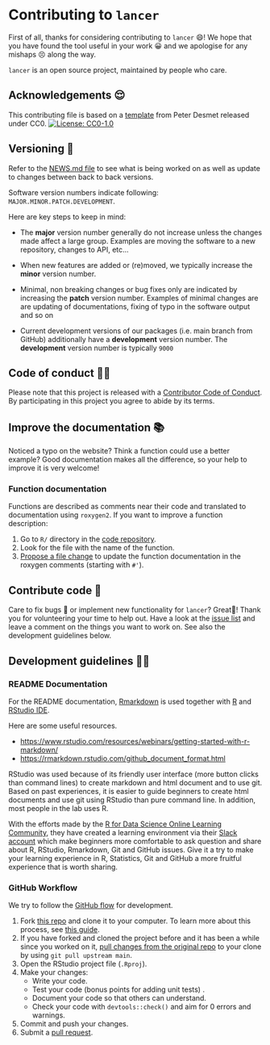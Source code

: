 # Contributing to `lancer`

First of all, thanks for considering contributing to `lancer` 😄! We hope that you have found the tool useful in your work 😀 and we apologise for any mishaps 😣 along the way.

`lancer` is an open source project, maintained by people who care.

## Acknowledgements 😌

This contributing file is based on a [template](https://gist.github.com/peterdesmet/e90a1b0dc17af6c12daf6e8b2f044e7c) from Peter Desmet released under CC0. [![License: CC0-1.0](https://licensebuttons.net/l/zero/1.0/80x15.png)](http://creativecommons.org/publicdomain/zero/1.0/)

## Versioning 🔢

Refer to the [NEWS.md file](https://github.com/SLINGhub/lancer/blob/main/NEWS.md) to see what is being worked on as well as update to changes between back to back versions.

Software version numbers indicate following: `MAJOR.MINOR.PATCH.DEVELOPMENT`. 

Here are key steps to keep in mind:

-   The **major** version number generally do not increase unless the changes made affect a large group. Examples are moving the software to a new repository, changes to API, etc... 

-   When new features are added or (re)moved, we typically increase the **minor** version number.

-   Minimal, non breaking changes or bug fixes only are indicated by increasing the **patch** version number. Examples of minimal changes are are updating of documentations, fixing of typo in the software output and so on

-   Current development versions of our packages (i.e. main branch from GitHub) additionally have a **development** version number. The **development** version number is typically `9000`

## Code of conduct 👩‍🏫

Please note that this project is released with a [Contributor Code of Conduct](https://www.contributor-covenant.org/version/2/0/code_of_conduct/). By participating in this project you agree to abide by its terms.

## Improve the documentation 📚
Noticed a typo on the website? Think a function could use a better example? Good documentation makes all the difference, so your help to improve it is very welcome!

### Function documentation
Functions are described as comments near their code and translated to documentation using `roxygen2`. If you want to improve a function description:

1. Go to `R/` directory in the [code repository](https://github.com/SLINGhub/lancer/blob/main/R).
2. Look for the file with the name of the function.
3. [Propose a file change](https://docs.github.com/en/repositories/working-with-files/managing-files/editing-files) to update the function documentation in the roxygen comments (starting with `#'`).

## Contribute code 📝

Care to fix bugs 🐛 or implement new functionality for `lancer`? Great👏! Thank you for volunteering your time to help out. Have a look at the [issue list](https://github.com/SLINGhub/lancer/issues) and leave a comment on the things you want to work on. See also the development guidelines below.

## Development guidelines 👨‍💻

### README Documentation

For the README documentation, [Rmarkdown](https://rmarkdown.rstudio.com/) is used together with [R](https://www.r-project.org/) and [RStudio IDE](https://www.rstudio.com/products/rstudio/download/).

Here are some useful resources.
  * https://www.rstudio.com/resources/webinars/getting-started-with-r-markdown/ 
  * https://rmarkdown.rstudio.com/github_document_format.html

RStudio was used because of its friendly user interface (more button clicks than command lines) to create markdown and html document and to use git. Based on past experiences, it is easier to guide beginners to create html documents and use git using RStudio than pure command line. In addition, most people in the lab uses R. 

With the efforts made by the [R for Data Science Online Learning Community](https://www.rfordatasci.com/), they have created a learning environment via their [Slack account](http://r4ds.io/join) which make beginners more comfortable to ask question and share about R, RStudio, Rmarkdown, Git and GitHub issues. Give it a try to make your learning experience in R, Statistics, Git and GitHub a more fruitful experience that is worth sharing.

### GitHub Workflow

We try to follow the [GitHub flow](https://guides.github.com/introduction/flow/) for development.

1. Fork [this repo](https://github.com/SLINGhub/lancer) and clone it to your computer. To learn more about this process, see [this guide](https://guides.github.com/activities/forking/).
2. If you have forked and cloned the project before and it has been a while since you worked on it, [pull changes from the original repo](https://help.github.com/articles/merging-an-upstream-repository-into-your-fork/) to your clone by using `git pull upstream main`.
3. Open the RStudio project file (`.Rproj`).
4. Make your changes:
    * Write your code.
    * Test your code (bonus points for adding unit tests) .
    * Document your code so that others can understand.
    * Check your code with `devtools::check()` and aim for 0 errors and warnings.
5. Commit and push your changes.
6. Submit a [pull request](https://guides.github.com/activities/forking/#making-a-pull-request).
